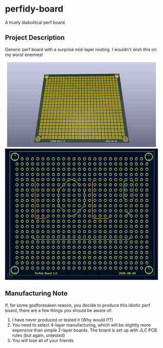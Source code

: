 # perfidy-board
A truely diabolitcal perf board.

## Project Description
Generic perf board with a surprise mid-layer routing. I wouldn't wish this on my worst enemies!

![Visible Top Layer](perfidy-board.png "Top Layer Render")
![Mid-Layer Routing](mid-layer-routing_v1_1.png "Mid-Layer Routing")

## Manufacturing Note
If, for some godforesaken reason, you decide to produce this idiotic perf board, there are a few things you should be aware of:
1) I have never produced or tested it (Why would I??)
2) You need to select 4-layer manufacturing, which will be slightly more expensive than simple 2-layer boards. The board is set up with JLC PCB rules (but again, untested)
3) You will lose all of your friends